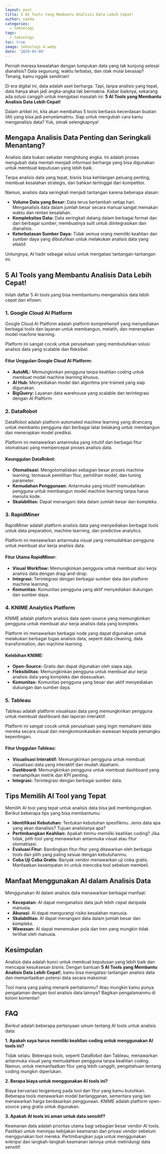 ```yaml
---
layout: post
title: 5 AI Tools Yang Membantu Analisis Data Lebih Cepat!
author: nanda
categories:
  - teknologi
tags:
  - teknologi
toc: true
image: teknologi-4.webp
date: '2029-03-09'
---
```



Pernah merasa kewalahan dengan tumpukan data yang tak kunjung selesai dianalisis? Data segunung, waktu terbatas, dan otak mulai berasap? Tenang, kamu nggak sendirian!

Di era digital ini, data adalah aset berharga. Tapi, tanpa analisis yang tepat, data hanya akan jadi angka-angka tak bermakna. Kabar baiknya, sekarang ada solusi canggih untuk mengatasi masalah ini: **5 AI Tools yang Membantu Analisis Data Lebih Cepat!**

Dalam artikel ini, kita akan membahas 5 tools berbasis kecerdasan buatan (AI) yang bisa jadi penyelamatmu. Siap untuk mengubah cara kamu menganalisis data? Yuk, simak selengkapnya!

## Mengapa Analisis Data Penting dan Seringkali Menantang?

Analisis data bukan sekadar menghitung angka. Ini adalah proses mengubah data mentah menjadi informasi berharga yang bisa digunakan untuk membuat keputusan yang lebih baik.

Tanpa analisis data yang tepat, bisnis bisa kehilangan peluang penting, membuat kesalahan strategis, dan bahkan tertinggal dari kompetitor.

Namun, analisis data seringkali menjadi tantangan karena beberapa alasan:

- **Volume Data yang Besar:** Data terus bertambah setiap hari. Menganalisis data dalam jumlah besar secara manual sangat memakan waktu dan rentan kesalahan.
- **Kompleksitas Data:** Data seringkali datang dalam berbagai format dan dari berbagai sumber, membuatnya sulit untuk diintegrasikan dan dianalisis.
- **Keterbatasan Sumber Daya:** Tidak semua orang memiliki keahlian dan sumber daya yang dibutuhkan untuk melakukan analisis data yang efektif.

Untungnya, AI hadir sebagai solusi untuk mengatasi tantangan-tantangan ini.

## 5 AI Tools yang Membantu Analisis Data Lebih Cepat!

Inilah daftar 5 AI tools yang bisa membantumu menganalisis data lebih cepat dan efisien:

### 1\. Google Cloud AI Platform

Google Cloud AI Platform adalah platform komprehensif yang menyediakan berbagai tools dan layanan untuk membangun, melatih, dan menerapkan model machine learning.

Platform ini sangat cocok untuk perusahaan yang membutuhkan solusi analisis data yang scalable dan fleksibel.

#### Fitur Unggulan Google Cloud AI Platform:

- **AutoML:** Memungkinkan pengguna tanpa keahlian coding untuk membuat model machine learning khusus.
- **AI Hub:** Menyediakan model dan algoritma pre-trained yang siap digunakan.
- **BigQuery:** Layanan data warehouse yang scalable dan terintegrasi dengan AI Platform.

### 2\. DataRobot

DataRobot adalah platform automated machine learning yang dirancang untuk membantu pengguna dari berbagai latar belakang untuk membangun dan menerapkan model prediksi.

Platform ini menawarkan antarmuka yang intuitif dan berbagai fitur otomatisasi yang mempercepat proses analisis data.

#### Keunggulan DataRobot:

- **Otomatisasi:** Mengotomatiskan sebagian besar proses machine learning, termasuk pemilihan fitur, pemilihan model, dan tuning parameter.
- **Kemudahan Penggunaan:** Antarmuka yang intuitif memudahkan pengguna untuk membangun model machine learning tanpa harus menulis kode.
- **Skalabilitas:** Dapat menangani data dalam jumlah besar dan kompleks.

### 3\. RapidMiner

RapidMiner adalah platform analisis data yang menyediakan berbagai tools untuk data preparation, machine learning, dan predictive analytics.

Platform ini menawarkan antarmuka visual yang memudahkan pengguna untuk membuat alur kerja analisis data.

#### Fitur Utama RapidMiner:

- **Visual Workflow:** Memungkinkan pengguna untuk membuat alur kerja analisis data dengan drag-and-drop.
- **Integrasi:** Terintegrasi dengan berbagai sumber data dan platform machine learning.
- **Komunitas:** Komunitas pengguna yang aktif menyediakan dukungan dan sumber daya.

### 4\. KNIME Analytics Platform

KNIME adalah platform analisis data open-source yang memungkinkan pengguna untuk membuat alur kerja analisis data yang kompleks.

Platform ini menawarkan berbagai node yang dapat digunakan untuk melakukan berbagai tugas analisis data, seperti data cleaning, data transformation, dan machine learning.

#### Kelebihan KNIME:

- **Open-Source:** Gratis dan dapat digunakan oleh siapa saja.
- **Fleksibilitas:** Memungkinkan pengguna untuk membuat alur kerja analisis data yang kompleks dan disesuaikan.
- **Komunitas:** Komunitas pengguna yang besar dan aktif menyediakan dukungan dan sumber daya.

### 5\. Tableau

Tableau adalah platform visualisasi data yang memungkinkan pengguna untuk membuat dashboard dan laporan interaktif.

Platform ini sangat cocok untuk perusahaan yang ingin memahami data mereka secara visual dan mengkomunikasikan wawasan kepada pemangku kepentingan.

#### Fitur Unggulan Tableau:

- **Visualisasi Interaktif:** Memungkinkan pengguna untuk membuat visualisasi data yang interaktif dan mudah dipahami.
- **Dashboard:** Memungkinkan pengguna untuk membuat dashboard yang menampilkan metrik dan KPI penting.
- **Integrasi:** Terintegrasi dengan berbagai sumber data.

## Tips Memilih AI Tool yang Tepat

Memilih AI tool yang tepat untuk analisis data bisa jadi membingungkan. Berikut beberapa tips yang bisa membantumu:

- **Identifikasi Kebutuhan:** Tentukan kebutuhan spesifikmu. Jenis data apa yang akan dianalisis? Tujuan analisisnya apa?
- **Pertimbangkan Keahlian:** Apakah timmu memiliki keahlian coding? Jika tidak, pilih tool yang menawarkan antarmuka visual atau fitur otomatisasi.
- **Evaluasi Fitur:** Bandingkan fitur-fitur yang ditawarkan oleh berbagai tools dan pilih yang paling sesuai dengan kebutuhanmu.
- **Coba Uji Coba Gratis:** Banyak vendor menawarkan uji coba gratis. Manfaatkan kesempatan ini untuk mencoba tool sebelum membeli.

## Manfaat Menggunakan AI dalam Analisis Data

Menggunakan AI dalam analisis data menawarkan berbagai manfaat:

- **Kecepatan:** AI dapat menganalisis data jauh lebih cepat daripada manusia.
- **Akurasi:** AI dapat mengurangi risiko kesalahan manusia.
- **Skalabilitas:** AI dapat menangani data dalam jumlah besar dan kompleks.
- **Wawasan:** AI dapat menemukan pola dan tren yang mungkin tidak terlihat oleh manusia.

## Kesimpulan

Analisis data adalah kunci untuk membuat keputusan yang lebih baik dan mencapai kesuksesan bisnis. Dengan bantuan **5 AI Tools yang Membantu Analisis Data Lebih Cepat!**, kamu bisa mengatasi tantangan analisis data dan memanfaatkan potensi data secara maksimal.

Tool mana yang paling menarik perhatianmu? Atau mungkin kamu punya pengalaman dengan tool analisis data lainnya? Bagikan pengalamanmu di kolom komentar!

## FAQ

Berikut adalah beberapa pertanyaan umum tentang AI tools untuk analisis data:

**1\. Apakah saya harus memiliki keahlian coding untuk menggunakan AI tools ini?**

Tidak selalu. Beberapa tools, seperti DataRobot dan Tableau, menawarkan antarmuka visual yang memudahkan pengguna tanpa keahlian coding. Namun, untuk memanfaatkan fitur yang lebih canggih, pengetahuan tentang coding mungkin diperlukan.

**2\. Berapa biaya untuk menggunakan AI tools ini?**

Biaya bervariasi tergantung pada tool dan fitur yang kamu butuhkan. Beberapa tools menawarkan model berlangganan, sementara yang lain menawarkan harga berdasarkan penggunaan. KNIME adalah platform open-source yang gratis untuk digunakan.

**3\. Apakah AI tools ini aman untuk data sensitif?**

Keamanan data adalah prioritas utama bagi sebagian besar vendor AI tools. Pastikan untuk meninjau kebijakan keamanan dan privasi vendor sebelum menggunakan tool mereka. Pertimbangkan juga untuk menggunakan enkripsi dan langkah-langkah keamanan lainnya untuk melindungi data sensitif.
